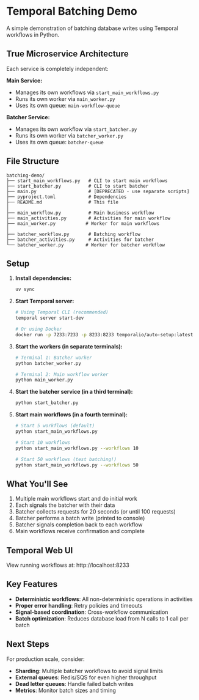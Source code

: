 # Temporal Batching Demo

A simple demonstration of batching database writes using Temporal workflows in Python.

## True Microservice Architecture

Each service is completely independent:

**Main Service:**
- Manages its own workflows via `start_main_workflows.py`
- Runs its own worker via `main_worker.py`
- Uses its own queue: `main-workflow-queue`

**Batcher Service:**
- Manages its own workflow via `start_batcher.py`  
- Runs its own worker via `batcher_worker.py`
- Uses its own queue: `batcher-queue`

## File Structure

```
batching-demo/
├── start_main_workflows.py   # CLI to start main workflows
├── start_batcher.py          # CLI to start batcher
├── main.py                   # [DEPRECATED - use separate scripts]
├── pyproject.toml            # Dependencies
├── README.md                 # This file
│
├── main_workflow.py          # Main business workflow
├── main_activities.py        # Activities for main workflow  
├── main_worker.py           # Worker for main workflows
│
├── batcher_workflow.py       # Batching workflow
├── batcher_activities.py     # Activities for batcher
└── batcher_worker.py        # Worker for batcher workflow
```

## Setup

1. **Install dependencies:**
   ```bash
   uv sync
   ```

2. **Start Temporal server:**
   ```bash
   # Using Temporal CLI (recommended)
   temporal server start-dev

   # Or using Docker
   docker run -p 7233:7233 -p 8233:8233 temporalio/auto-setup:latest
   ```

3. **Start the workers (in separate terminals):**
   ```bash
   # Terminal 1: Batcher worker
   python batcher_worker.py
   
   # Terminal 2: Main workflow worker  
   python main_worker.py
   ```

4. **Start the batcher service (in a third terminal):**
   ```bash
   python start_batcher.py
   ```

5. **Start main workflows (in a fourth terminal):**
   ```bash
   # Start 5 workflows (default)
   python start_main_workflows.py

   # Start 10 workflows
   python start_main_workflows.py --workflows 10

   # Start 50 workflows (test batching!)
   python start_main_workflows.py --workflows 50
   ```

## What You'll See

1. Multiple main workflows start and do initial work
2. Each signals the batcher with their data
3. Batcher collects requests for 20 seconds (or until 100 requests)
4. Batcher performs a batch write (printed to console)
5. Batcher signals completion back to each workflow  
6. Main workflows receive confirmation and complete

## Temporal Web UI

View running workflows at: http://localhost:8233

## Key Features

- **Deterministic workflows**: All non-deterministic operations in activities
- **Proper error handling**: Retry policies and timeouts
- **Signal-based coordination**: Cross-workflow communication
- **Batch optimization**: Reduces database load from N calls to 1 call per batch

## Next Steps

For production scale, consider:
- **Sharding**: Multiple batcher workflows to avoid signal limits
- **External queues**: Redis/SQS for even higher throughput  
- **Dead letter queues**: Handle failed batch writes
- **Metrics**: Monitor batch sizes and timing